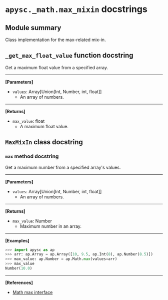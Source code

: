 # `apysc._math.max_mixin` docstrings

## Module summary

Class implementation for the max-related mix-in.

## `_get_max_float_value` function docstring

Get a maximum float value from a specified array.<hr>

**[Parameters]**

- `values`: Array[Union[Int, Number, int, float]]
  - An array of numbers.

<hr>

**[Returns]**

- `max_value`: float
  - A maximum float value.

## `MaxMixIn` class docstring

### `max` method docstring

Get a maximum number from a specified array's values.<hr>

**[Parameters]**

- `values`: Array[Union[Int, Number, int, float]]
  - An array of numbers.

<hr>

**[Returns]**

- `max_value`: Number
  - Maximum number in an array.

<hr>

**[Examples]**

```py
>>> import apysc as ap
>>> arr: ap.Array = ap.Array([10, 9.5, ap.Int(8), ap.Number(8.5)])
>>> max_value: ap.Number = ap.Math.max(values=arr)
>>> max_value
Number(10.0)
```

<hr>

**[References]**

- [Math max interface](https://simon-ritchie.github.io/apysc/en/math_max.html)